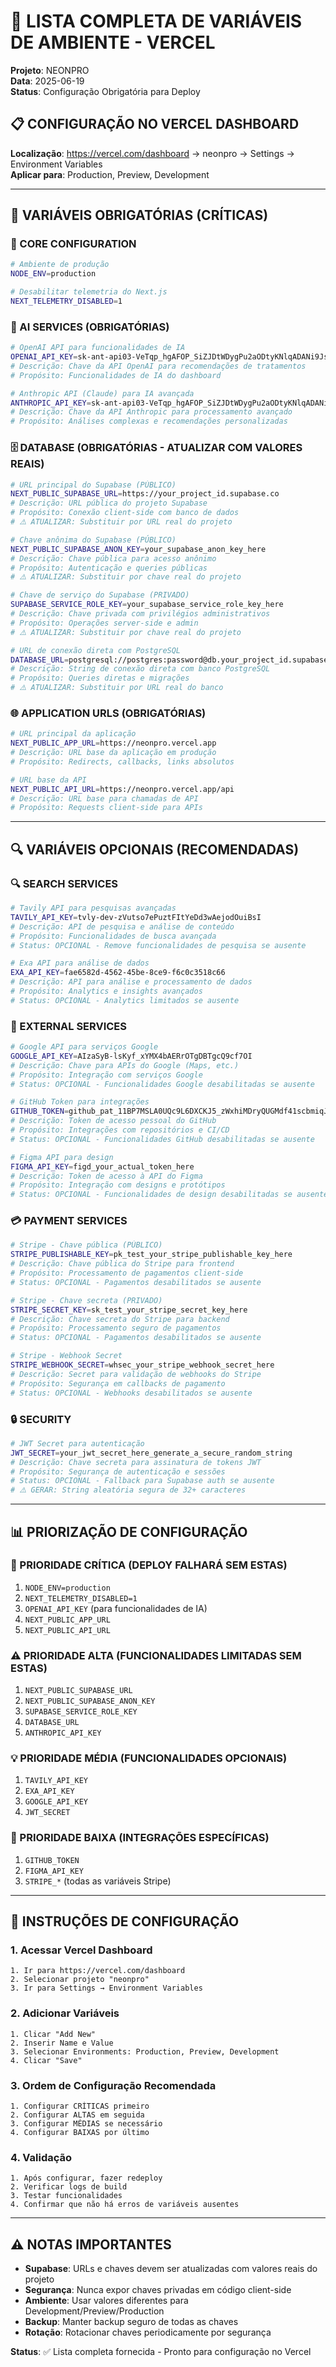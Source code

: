 # 🔑 LISTA COMPLETA DE VARIÁVEIS DE AMBIENTE - VERCEL

**Projeto**: NEONPRO  
**Data**: 2025-06-19  
**Status**: Configuração Obrigatória para Deploy  

## 📋 CONFIGURAÇÃO NO VERCEL DASHBOARD

**Localização**: https://vercel.com/dashboard → neonpro → Settings → Environment Variables  
**Aplicar para**: Production, Preview, Development  

---

## 🚨 VARIÁVEIS OBRIGATÓRIAS (CRÍTICAS)

### **🔧 CORE CONFIGURATION**
```bash
# Ambiente de produção
NODE_ENV=production

# Desabilitar telemetria do Next.js
NEXT_TELEMETRY_DISABLED=1
```

### **🤖 AI SERVICES (OBRIGATÓRIAS)**
```bash
# OpenAI API para funcionalidades de IA
OPENAI_API_KEY=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
# Descrição: Chave da API OpenAI para recomendações de tratamentos
# Propósito: Funcionalidades de IA do dashboard

# Anthropic API (Claude) para IA avançada
ANTHROPIC_API_KEY=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
# Descrição: Chave da API Anthropic para processamento avançado
# Propósito: Análises complexas e recomendações personalizadas
```

### **🗄️ DATABASE (OBRIGATÓRIAS - ATUALIZAR COM VALORES REAIS)**
```bash
# URL principal do Supabase (PÚBLICO)
NEXT_PUBLIC_SUPABASE_URL=https://your_project_id.supabase.co
# Descrição: URL pública do projeto Supabase
# Propósito: Conexão client-side com banco de dados
# ⚠️ ATUALIZAR: Substituir por URL real do projeto

# Chave anônima do Supabase (PÚBLICO)
NEXT_PUBLIC_SUPABASE_ANON_KEY=your_supabase_anon_key_here
# Descrição: Chave pública para acesso anônimo
# Propósito: Autenticação e queries públicas
# ⚠️ ATUALIZAR: Substituir por chave real do projeto

# Chave de serviço do Supabase (PRIVADO)
SUPABASE_SERVICE_ROLE_KEY=your_supabase_service_role_key_here
# Descrição: Chave privada com privilégios administrativos
# Propósito: Operações server-side e admin
# ⚠️ ATUALIZAR: Substituir por chave real do projeto

# URL de conexão direta com PostgreSQL
DATABASE_URL=postgresql://postgres:password@db.your_project_id.supabase.co:5432/postgres
# Descrição: String de conexão direta com banco PostgreSQL
# Propósito: Queries diretas e migrações
# ⚠️ ATUALIZAR: Substituir por URL real do banco
```

### **🌐 APPLICATION URLS (OBRIGATÓRIAS)**
```bash
# URL principal da aplicação
NEXT_PUBLIC_APP_URL=https://neonpro.vercel.app
# Descrição: URL base da aplicação em produção
# Propósito: Redirects, callbacks, links absolutos

# URL base da API
NEXT_PUBLIC_API_URL=https://neonpro.vercel.app/api
# Descrição: URL base para chamadas de API
# Propósito: Requests client-side para APIs
```

---

## 🔍 VARIÁVEIS OPCIONAIS (RECOMENDADAS)

### **🔍 SEARCH SERVICES**
```bash
# Tavily API para pesquisas avançadas
TAVILY_API_KEY=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
# Descrição: API de pesquisa e análise de conteúdo
# Propósito: Funcionalidades de busca avançada
# Status: OPCIONAL - Remove funcionalidades de pesquisa se ausente

# Exa API para análise de dados
EXA_API_KEY=fae6582d-4562-45be-8ce9-f6c0c3518c66
# Descrição: API para análise e processamento de dados
# Propósito: Analytics e insights avançados
# Status: OPCIONAL - Analytics limitados se ausente
```

### **🔐 EXTERNAL SERVICES**
```bash
# Google API para serviços Google
GOOGLE_API_KEY=AIzaSyB-lsKyf_xYMX4bAERrOTgDBTgcQ9cf7OI
# Descrição: Chave para APIs do Google (Maps, etc.)
# Propósito: Integração com serviços Google
# Status: OPCIONAL - Funcionalidades Google desabilitadas se ausente

# GitHub Token para integrações
GITHUB_TOKEN=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
# Descrição: Token de acesso pessoal do GitHub
# Propósito: Integrações com repositórios e CI/CD
# Status: OPCIONAL - Funcionalidades GitHub desabilitadas se ausente

# Figma API para design
FIGMA_API_KEY=figd_your_actual_token_here
# Descrição: Token de acesso à API do Figma
# Propósito: Integração com designs e protótipos
# Status: OPCIONAL - Funcionalidades de design desabilitadas se ausente
```

### **💳 PAYMENT SERVICES**
```bash
# Stripe - Chave pública (PÚBLICO)
STRIPE_PUBLISHABLE_KEY=pk_test_your_stripe_publishable_key_here
# Descrição: Chave pública do Stripe para frontend
# Propósito: Processamento de pagamentos client-side
# Status: OPCIONAL - Pagamentos desabilitados se ausente

# Stripe - Chave secreta (PRIVADO)
STRIPE_SECRET_KEY=sk_test_your_stripe_secret_key_here
# Descrição: Chave secreta do Stripe para backend
# Propósito: Processamento seguro de pagamentos
# Status: OPCIONAL - Pagamentos desabilitados se ausente

# Stripe - Webhook Secret
STRIPE_WEBHOOK_SECRET=whsec_your_stripe_webhook_secret_here
# Descrição: Secret para validação de webhooks do Stripe
# Propósito: Segurança em callbacks de pagamento
# Status: OPCIONAL - Webhooks desabilitados se ausente
```

### **🔒 SECURITY**
```bash
# JWT Secret para autenticação
JWT_SECRET=your_jwt_secret_here_generate_a_secure_random_string
# Descrição: Chave secreta para assinatura de tokens JWT
# Propósito: Segurança de autenticação e sessões
# Status: OPCIONAL - Fallback para Supabase auth se ausente
# ⚠️ GERAR: String aleatória segura de 32+ caracteres
```

---

## 📊 PRIORIZAÇÃO DE CONFIGURAÇÃO

### **🚨 PRIORIDADE CRÍTICA (DEPLOY FALHARÁ SEM ESTAS)**
1. `NODE_ENV=production`
2. `NEXT_TELEMETRY_DISABLED=1`
3. `OPENAI_API_KEY` (para funcionalidades de IA)
4. `NEXT_PUBLIC_APP_URL`
5. `NEXT_PUBLIC_API_URL`

### **⚠️ PRIORIDADE ALTA (FUNCIONALIDADES LIMITADAS SEM ESTAS)**
1. `NEXT_PUBLIC_SUPABASE_URL`
2. `NEXT_PUBLIC_SUPABASE_ANON_KEY`
3. `SUPABASE_SERVICE_ROLE_KEY`
4. `DATABASE_URL`
5. `ANTHROPIC_API_KEY`

### **💡 PRIORIDADE MÉDIA (FUNCIONALIDADES OPCIONAIS)**
1. `TAVILY_API_KEY`
2. `EXA_API_KEY`
3. `GOOGLE_API_KEY`
4. `JWT_SECRET`

### **🔧 PRIORIDADE BAIXA (INTEGRAÇÕES ESPECÍFICAS)**
1. `GITHUB_TOKEN`
2. `FIGMA_API_KEY`
3. `STRIPE_*` (todas as variáveis Stripe)

---

## 🎯 INSTRUÇÕES DE CONFIGURAÇÃO

### **1. Acessar Vercel Dashboard**
```
1. Ir para https://vercel.com/dashboard
2. Selecionar projeto "neonpro"
3. Ir para Settings → Environment Variables
```

### **2. Adicionar Variáveis**
```
1. Clicar "Add New"
2. Inserir Name e Value
3. Selecionar Environments: Production, Preview, Development
4. Clicar "Save"
```

### **3. Ordem de Configuração Recomendada**
```
1. Configurar CRÍTICAS primeiro
2. Configurar ALTAS em seguida
3. Configurar MÉDIAS se necessário
4. Configurar BAIXAS por último
```

### **4. Validação**
```
1. Após configurar, fazer redeploy
2. Verificar logs de build
3. Testar funcionalidades
4. Confirmar que não há erros de variáveis ausentes
```

---

## ⚠️ NOTAS IMPORTANTES

- **Supabase**: URLs e chaves devem ser atualizadas com valores reais do projeto
- **Segurança**: Nunca expor chaves privadas em código client-side
- **Ambiente**: Usar valores diferentes para Development/Preview/Production
- **Backup**: Manter backup seguro de todas as chaves
- **Rotação**: Rotacionar chaves periodicamente por segurança

**Status**: ✅ Lista completa fornecida - Pronto para configuração no Vercel
